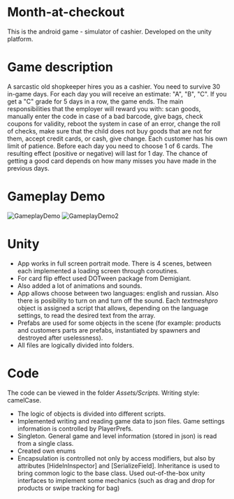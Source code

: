 # Month-at-checkout
This is the android game - simulator of cashier. Developed on the unity platform.
# Game description
A sarcastic old shopkeeper hires you as a cashier. You need to survive 30 in-game days. For each day you will receive an estimate: "A", "B", "C". If you get a "C" grade for 5 days in a row, the game ends.
The main responsibilities that the employer will reward you with: scan goods, manually enter the code in case of a bad barcode, give bags, check coupons for validity, reboot the system in case of an error, change the roll of checks, make sure that the child does not buy goods that are not for them, accept credit cards, or cash, give change. Each customer has his own limit of patience. Before each day you need to choose 1 of 6 cards. The resulting effect (positive or negative) will last for 1 day. The chance of getting a good card depends on how many misses you have made in the previous days.
# Gameplay Demo
![GameplayDemo](https://github.com/DaRy-Rise/Month-at-checkout/assets/64958256/0316ab8c-8af0-4d2c-8e75-94aa8a60c0c6)
![GameplayDemo2](https://github.com/DaRy-Rise/Month-at-checkout/assets/64958256/4fdecf57-097f-446d-86a1-ce9084e9ef05)
# Unity
* App works in full screen portrait mode. There is 4 scenes, between each implemented a loading screen through coroutines. 
* For card flip effect used DOTween package from Demigiant. 
* Also added a lot of animations and sounds. 
* App allows choose between two languages: english and russian. Also there is posibility to turn on and turn off the sound. Each *textmeshpro* object is assigned a script that allows, depending on the language settings, to read the desired text from the array.
* Prefabs are used for some objects in the scene (for example: products and customers parts are prefabs, instantiated by spawners and destroyed after uselessness). 
* All files are logically divided into folders. 
# Code
The code can be viewed in the folder *Assets/Scripts.* Writing style: camelCase. 
* The logic of objects is divided into different scripts. 
* Implemented writing and reading game data to json files. Game settings information is controlled by PlayerPrefs. 
* Singleton. General game and level information (stored in json) is read from a single class. 
* Created own enums
* Encapsulation is controlled not only by access modifiers, but also by attributes [HideInInspector] and [SerializeField]. Inheritance is used to bring common logic to the base class. Used out-of-the-box unity interfaces to implement some mechanics (such as drag and drop for products or swipe tracking for bag)
